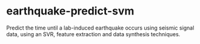 # earthquake-predict-svm
Predict the time until a lab-induced earthquake occurs using seismic signal data, using an SVR, feature extraction and data synthesis techniques.

